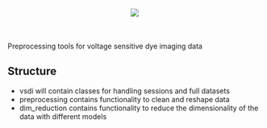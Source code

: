 <h1 align="center">
<img src="https://images.squarespace-cdn.com/content/v1/6172d4d5e7f28f6b50179b1b/c3b7cc24-51a1-44aa-8b39-b5e94ac01e8d/image+%282%29.png">
</h1><br>

Preprocessing tools for voltage sensitive dye imaging data

## Structure

- vsdi will contain classes for handling sessions and full datasets
- preprocessing contains functionality to clean and reshape data
- dim_reduction contains functionality to reduce the dimensionality of the data with different models
